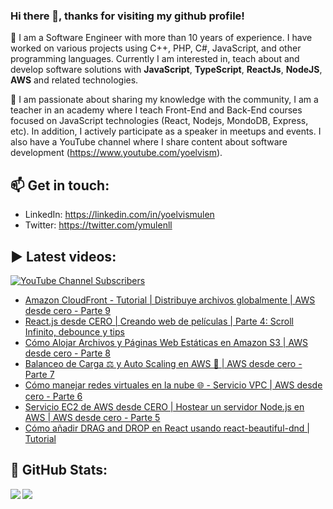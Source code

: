 ### Hi there 👋, thanks for visiting my github profile!

🔭 I am a Software Engineer with more than 10 years of experience. I have worked on various projects using C++, PHP, C#, JavaScript, and other programming languages. Currently I am interested in, teach about and develop software solutions with **JavaScript**, **TypeScript**, **ReactJs**, **NodeJS**, **AWS** and related technologies.

🌱 I am passionate about sharing my knowledge with the community, I am a teacher in an academy where I teach Front-End and Back-End courses focused on JavaScript technologies (React, Nodejs, MondoDB, Express, etc). In addition, I actively participate as a speaker in meetups and events. I also have a YouTube channel where I share content about software development (https://www.youtube.com/yoelvism).

## 📫 Get in touch:
- LinkedIn: https://linkedin.com/in/yoelvismulen
- Twitter: https://twitter.com/ymulenll

## ▶ Latest videos:
<a href="https://www.youtube.com/yoelvism">
  <img alt="YouTube Channel Subscribers" src="https://img.shields.io/youtube/channel/subscribers/UCp28AG2NaDuzyVaAT--2NGQ?style=social">
</a>

<!-- YOUTUBE:START -->
- [Amazon CloudFront - Tutorial | Distribuye archivos globalmente | AWS desde cero - Parte 9](https://www.youtube.com/watch?v=1gUzP9vrRP0)
- [React.js desde CERO | Creando web de películas | Parte 4: Scroll Infinito, debounce y tips](https://www.youtube.com/watch?v=VbXAwjAxfU0)
- [Cómo Alojar Archivos y Páginas Web Estáticas en Amazon S3 | AWS desde cero - Parte 8](https://www.youtube.com/watch?v=P7lYk-mHJtQ)
- [Balanceo de Carga ⚖ y Auto Scaling en AWS 🚀 | AWS desde cero - Parte 7](https://www.youtube.com/watch?v=HPXdwErNahk)
- [Cómo manejar redes virtuales en la nube 🌐 - Servicio VPC | AWS desde cero - Parte 6](https://www.youtube.com/watch?v=HIcCKT-eTKM)
- [Servicio EC2 de AWS desde CERO | Hostear un servidor Node.js en AWS | AWS desde cero - Parte 5](https://www.youtube.com/watch?v=df7soTJ9vW0)
- [Cómo añadir DRAG and DROP en React usando react-beautiful-dnd | Tutorial](https://www.youtube.com/watch?v=bZsMWorjtFI)
<!-- YOUTUBE:END -->

## 🔢 GitHub Stats:

<img align="left" src="https://github-readme-stats.vercel.app/api/top-langs/?username=ymulenll&layout=compact" />
<img align="left" src="https://github-readme-stats.vercel.app/api?username=ymulenll&count_private=true&include_all_commits=true&hide=contribs&hide_rank=true" />

<!--
**ymulenll/ymulenll** is a ✨ _special_ ✨ repository because its `README.md` (this file) appears on your GitHub profile.

Here are some ideas to get you started:

- 🔭 I’m currently working on ...
- 🌱 I’m currently learning ...
- 👯 I’m looking to collaborate on ...
- 🤔 I’m looking for help with ...
- 💬 Ask me about ...
- 📫 How to reach me: ...
- 😄 Pronouns: ...
- ⚡ Fun fact: ...
-->
